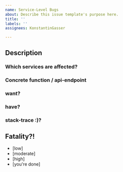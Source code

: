 ```yaml
---
name: Service-Level Bugs
about: Describe this issue template's purpose here.
title: ''
labels: ''
assignees: KonstantinGasser

---
```


## Description
### Which services are affected?
### Concrete function / api-endpoint
### want?
### have?
### stack-trace :)?

## Fatality?!
- [low]
- [moderate]
- [high]
- [you're done]
